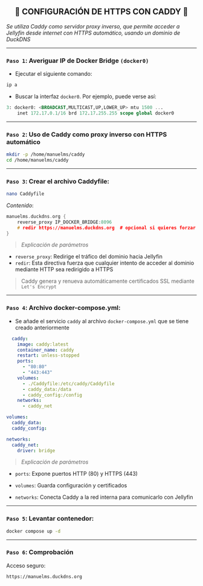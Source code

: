 <h2 align="center"> 🔐 CONFIGURACIÓN DE HTTPS CON CADDY 🔐 </h2>

*Se utiliza Caddy como servidor proxy inverso, que permite acceder a Jellyfin desde internet con HTTPS automático, usando un dominio de DuckDNS*

---

### `Paso 1`: Averiguar IP de Docker Bridge `(docker0)`

- Ejecutar el siguiente comando:

```bash
ip a
```

- Buscar la interfaz `docker0`. Por ejemplo, puede verse así:

```sql
3: docker0: <BROADCAST,MULTICAST,UP,LOWER_UP> mtu 1500 ...
    inet 172.17.0.1/16 brd 172.17.255.255 scope global docker0
```

---


### `Paso 2`: Uso de Caddy como proxy inverso con HTTPS automático

```bash
mkdir -p /home/manuelms/caddy
cd /home/manuelms/caddy
```

---

### `Paso 3`: Crear el archivo Caddyfile:

```bash
nano Caddyfile
```

*Contenido*:

```cpp
manuelms.duckdns.org {
    reverse_proxy IP_DOCKER_BRIDGE:8096
    # redir https://manuelms.duckdns.org  # opcional si quieres forzar HTTPS en HTTP
}
```

> *Explicación de parámetros*

- `reverse_proxy`: Redirige el tráfico del dominio hacia Jellyfin
- `redir`: Esta directiva fuerza que cualquier intento de acceder al dominio mediante HTTP sea redirigido a HTTPS

> Caddy genera y renueva automáticamente certificados SSL mediante `Let's Encrypt`

---

### `Paso 4`: Archivo docker-compose.yml:

- Se añade el servicio `caddy` al archivo `docker-compose.yml` que se tiene creado anteriormente

```yaml
  caddy:
    image: caddy:latest
    container_name: caddy
    restart: unless-stopped
    ports:
      - "80:80"
      - "443:443"
    volumes:
      - ./Caddyfile:/etc/caddy/Caddyfile
      - caddy_data:/data
      - caddy_config:/config
    networks:
      - caddy_net

volumes:
  caddy_data:
  caddy_config:

networks:
  caddy_net:
    driver: bridge

```

> *Explicación de parámetros*

- `ports`: Expone puertos HTTP (80) y HTTPS (443)

- `volumes`: Guarda configuración y certificados

- `networks`: Conecta Caddy a la red interna para comunicarlo con Jellyfin

---

### `Paso 5`: Levantar contenedor:

```bash
docker compose up -d
```

---

### `Paso 6`: Comprobación

Acceso seguro: 
```bash
https://manuelms.duckdns.org
```

